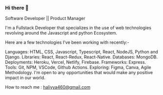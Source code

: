 ### Hi there 👋
Software Developer || Product Manager 

I'm a Fullstack Developer that specializes in the use of web technologies revolving around the Javascript and python Ecosystem.


Here are a few technologies I've been working with recently:-

Languages: HTML, CSS, Javascript, Typescript, React, NodeJS, Python and Django.
Libraries: React, React-Redux, React-Native.
Databases: MongoDB.
Deployments: Heroku, Vercel, Netlify, Firebase.
Frameworks: Express.
Tools: Git, NPM, VSCode, Github Actions.
Exploring: Figma, Canva, Agile Methodology.
I'm open to any opportunities that would make any positive impact in our world.

How to reach me : haliyya460@gmail.com


